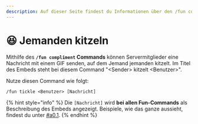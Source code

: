 ```yaml
---
description: Auf dieser Seite findest du Informationen über den /fun compliment Command.
---
```


# 😆 Jemanden kitzeln

Mithilfe des **`/fun compliment` Commands** können Servermitglieder eine Nachricht mit einem GIF senden, auf dem Jemand jemanden kitzelt. Im Titel des Embeds steht bei diesem Command "\<Sender> kitzelt \<Benutzer>".

Nutze diesen Command wie folgt:

```
/fun tickle <Benutzer> [Nachricht]
```

{% hint style="info" %}
Die `[Nachricht]` wird **bei allen Fun-Commands** als Beschreibung des Embeds angezeigt. Beispiele, wie das ganze aussieht, findest du unter [#a0.1](./#a0.1 "mention").
{% endhint %}
